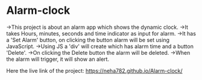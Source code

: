 # Alarm-clock
->This project is about an alarm app which shows the dynamic clock.
->It takes Hours, minutes, seconds and time indicator as input for alarm.
->It has a 'Set Alarm'  button, on clicking the button alarm will be set using JavaScript.
->Using JS a 'div' will create which has alarm time and a button 'Delete'.
->On clicking the Delete button the alarm will be deleted.
->When the alarm will trigger, it will show an alert.

Here the live link of the project: https://neha782.github.io/Alarm-clock/
